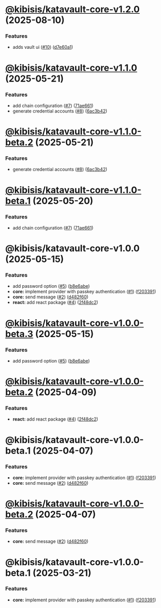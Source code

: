 # [@kibisis/katavault-core-v1.2.0](https://github.com/kibis-is/katavault/compare/@kibisis/katavault-core-v1.1.0...@kibisis/katavault-core-v1.2.0) (2025-08-10)


### Features

* adds vault ui ([#10](https://github.com/kibis-is/katavault/issues/10)) ([d7e60a1](https://github.com/kibis-is/katavault/commit/d7e60a114f722cd5fb66938169972f6512fcedea))

# [@kibisis/katavault-core-v1.1.0](https://github.com/kibis-is/katavault/compare/@kibisis/katavault-core-v1.0.0...@kibisis/katavault-core-v1.1.0) (2025-05-21)


### Features

* add chain configuration ([#7](https://github.com/kibis-is/katavault/issues/7)) ([71ae661](https://github.com/kibis-is/katavault/commit/71ae661050d717af3a7ed2393427c5af36ec4c80))
* generate credential accounts ([#8](https://github.com/kibis-is/katavault/issues/8)) ([6ac3b42](https://github.com/kibis-is/katavault/commit/6ac3b421da2339be152da3b291b249b4faea70f6))

# [@kibisis/katavault-core-v1.1.0-beta.2](https://github.com/kibis-is/katavault/compare/@kibisis/katavault-core-v1.1.0-beta.1...@kibisis/katavault-core-v1.1.0-beta.2) (2025-05-21)


### Features

* generate credential accounts ([#8](https://github.com/kibis-is/katavault/issues/8)) ([6ac3b42](https://github.com/kibis-is/katavault/commit/6ac3b421da2339be152da3b291b249b4faea70f6))

# [@kibisis/katavault-core-v1.1.0-beta.1](https://github.com/kibis-is/katavault/compare/@kibisis/katavault-core-v1.0.0...@kibisis/katavault-core-v1.1.0-beta.1) (2025-05-20)


### Features

* add chain configuration ([#7](https://github.com/kibis-is/katavault/issues/7)) ([71ae661](https://github.com/kibis-is/katavault/commit/71ae661050d717af3a7ed2393427c5af36ec4c80))

# @kibisis/katavault-core-v1.0.0 (2025-05-15)


### Features

* add password option ([#5](https://github.com/kibis-is/katavault/issues/5)) ([b8e6abe](https://github.com/kibis-is/katavault/commit/b8e6abe4afb3517bebd910c3dd713420e158e299))
* **core:** implement provider with passkey authentication ([#1](https://github.com/kibis-is/katavault/issues/1)) ([f203391](https://github.com/kibis-is/katavault/commit/f203391637c64591b48994c6ebfc189324303040))
* **core:** send message ([#2](https://github.com/kibis-is/katavault/issues/2)) ([d482f60](https://github.com/kibis-is/katavault/commit/d482f60df949d14a3dac330ab912d6dcacf8223f))
* **react:** add react package ([#4](https://github.com/kibis-is/katavault/issues/4)) ([2f48dc2](https://github.com/kibis-is/katavault/commit/2f48dc2694de3b33cb9d77a9365420e223130530))

# [@kibisis/katavault-core-v1.0.0-beta.3](https://github.com/kibis-is/katavault/compare/@kibisis/katavault-core-v1.0.0-beta.2...@kibisis/katavault-core-v1.0.0-beta.3) (2025-05-15)


### Features

* add password option ([#5](https://github.com/kibis-is/katavault/issues/5)) ([b8e6abe](https://github.com/kibis-is/katavault/commit/b8e6abe4afb3517bebd910c3dd713420e158e299))

# [@kibisis/katavault-core-v1.0.0-beta.2](https://github.com/kibis-is/katavault/compare/@kibisis/katavault-core-v1.0.0-beta.1...@kibisis/katavault-core-v1.0.0-beta.2) (2025-04-09)


### Features

* **react:** add react package ([#4](https://github.com/kibis-is/katavault/issues/4)) ([2f48dc2](https://github.com/kibis-is/katavault/commit/2f48dc2694de3b33cb9d77a9365420e223130530))

# @kibisis/katavault-core-v1.0.0-beta.1 (2025-04-07)


### Features

* **core:** implement provider with passkey authentication ([#1](https://github.com/kibis-is/katavault/issues/1)) ([f203391](https://github.com/kibis-is/katavault/commit/f203391637c64591b48994c6ebfc189324303040))
* **core:** send message ([#2](https://github.com/kibis-is/katavault/issues/2)) ([d482f60](https://github.com/kibis-is/katavault/commit/d482f60df949d14a3dac330ab912d6dcacf8223f))

# [@kibisis/katavault-core-v1.0.0-beta.2](https://github.com/kibis-is/katavault/compare/@kibisis/katavault-core-v1.0.0-beta.1...@kibisis/katavault-core-v1.0.0-beta.2) (2025-04-07)


### Features

* **core:** send message ([#2](https://github.com/kibis-is/katavault/issues/2)) ([d482f60](https://github.com/kibis-is/katavault/commit/d482f60df949d14a3dac330ab912d6dcacf8223f))

# @kibisis/katavault-core-v1.0.0-beta.1 (2025-03-21)


### Features

* **core:** implement provider with passkey authentication ([#1](https://github.com/kibis-is/katavault/issues/1)) ([f203391](https://github.com/kibis-is/katavault/commit/f203391637c64591b48994c6ebfc189324303040))
